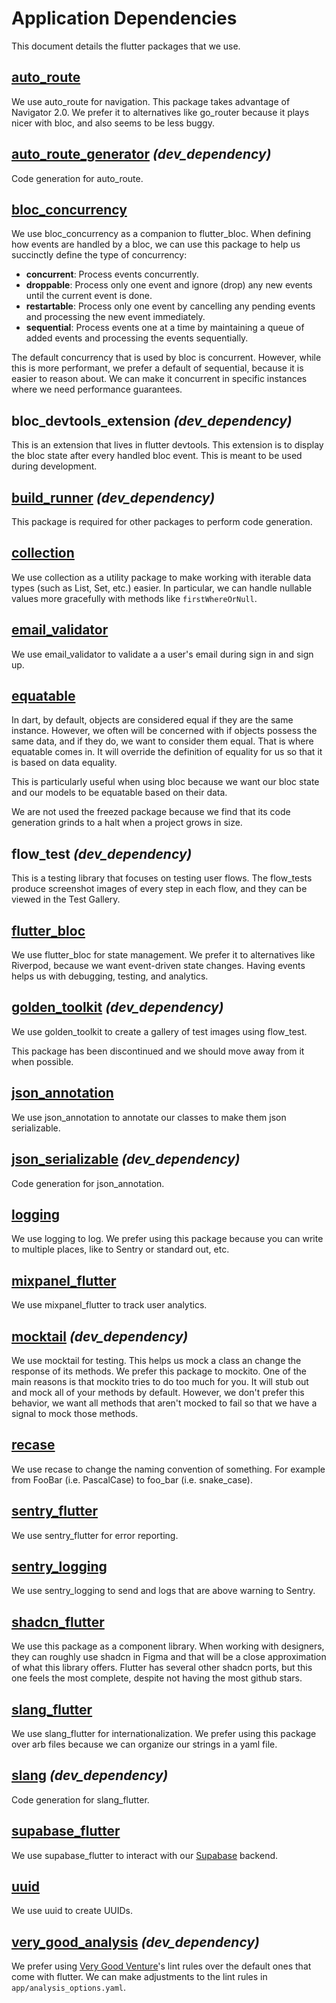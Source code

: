 # Application Dependencies

This document details the flutter packages that we use.

## [auto_route](https://pub.dev/packages/auto_route)

We use auto_route for navigation. This package takes advantage of Navigator 2.0. We prefer it to alternatives like go_router because it plays nicer with bloc, and also seems to be less buggy.

## [auto_route_generator](https://pub.dev/packages/auto_route_generator) _(dev_dependency)_

Code generation for auto_route.

## [bloc_concurrency](https://pub.dev/packages/bloc_concurrency)

We use bloc_concurrency as a companion to flutter_bloc. When defining how events are handled by a bloc, we can use this package to help us succinctly define the type of concurrency:

- **concurrent**: Process events concurrently.
- **droppable**: Process only one event and ignore (drop) any new events until the current event is done.
- **restartable**: Process only one event by cancelling any pending events and processing the new event immediately.
- **sequential**: Process events one at a time by maintaining a queue of added events and processing the events sequentially.

The default concurrency that is used by bloc is concurrent. However, while this is more performant, we prefer a default of sequential, because it is easier to reason about. We can make it concurrent in specific instances where we need performance guarantees.

## bloc_devtools_extension _(dev_dependency)_

This is an extension that lives in flutter devtools. This extension is to display the bloc state after every handled bloc event. This is meant to be used during development.

## [build_runner](https://pub.dev/packages/build_runner) _(dev_dependency)_

This package is required for other packages to perform code generation.

## [collection](https://pub.dev/packages/collection)

We use collection as a utility package to make working with iterable data types (such as List, Set, etc.) easier. In particular, we can handle nullable values more gracefully with methods like `firstWhereOrNull`.

## [email_validator](https://pub.dev/packages/email_validator)

We use email_validator to validate a a user's email during sign in and sign up.

## [equatable](https://pub.dev/packages/equatable)

In dart, by default, objects are considered equal if they are the same instance. However, we often will be concerned with if objects possess the same data, and if they do, we want to consider them equal. That is where equatable comes in. It will override the definition of equality for us so that it is based on data equality.

This is particularly useful when using bloc because we want our bloc state and our models to be equatable based on their data.

We are not used the freezed package because we find that its code generation grinds to a halt when a project grows in size.

## flow_test _(dev_dependency)_

This is a testing library that focuses on testing user flows. The flow_tests produce screenshot images of every step in each flow, and they can be viewed in the Test Gallery.

## [flutter_bloc](https://pub.dev/packages/flutter_bloc)

We use flutter_bloc for state management. We prefer it to alternatives like Riverpod, because we want event-driven state changes. Having events helps us with debugging, testing, and analytics.

## [golden_toolkit](https://github.com/eBay/flutter_glove_box/) _(dev_dependency)_

We use golden_toolkit to create a gallery of test images using flow_test.

This package has been discontinued and we should move away from it when possible.

## [json_annotation](https://pub.dev/packages/json_annotation)

We use json_annotation to annotate our classes to make them json serializable.

## [json_serializable](https://pub.dev/packages/json_serializable) _(dev_dependency)_

Code generation for json_annotation.

## [logging](https://pub.dev/packages/logging)

We use logging to log.  We prefer using this package because you can write to multiple places, like to Sentry or standard out, etc.

## [mixpanel_flutter](https://pub.dev/packages/mixpanel_flutter)

We use mixpanel_flutter to track user analytics.

## [mocktail](https://pub.dev/packages/mocktail) _(dev_dependency)_

We use mocktail for testing. This helps us mock a class an change the response of its methods. We prefer this package to mockito. One of the main reasons is that mockito tries to do too much for you. It will stub out and mock all of your methods by default. However, we don't prefer this behavior, we want all methods that aren't mocked to fail so that we have a signal to mock those methods.

## [recase](https://pub.dev/packages/recase)

We use recase to change the naming convention of something. For example from FooBar (i.e. PascalCase) to foo_bar (i.e. snake_case).

## [sentry_flutter](https://pub.dev/packages/sentry_flutter)

We use sentry_flutter for error reporting.

## [sentry_logging](https://pub.dev/packages/sentry_logging)

We use sentry_logging to send and logs that are above warning to Sentry.

## [shadcn_flutter](https://pub.dev/packages/shadcn_flutter)

We use this package as a component library. When working with designers, they can roughly use shadcn in Figma and that will be a close approximation of what this library offers. Flutter has several other shadcn ports, but this one feels the most complete, despite not having the most github stars.

## [slang_flutter](https://pub.dev/packages/slang_flutter)

We use slang_flutter for internationalization. We prefer using this package over arb files because we can organize our strings in a yaml file.

## [slang](https://pub.dev/packages/slang) _(dev_dependency)_

Code generation for slang_flutter.

## [supabase_flutter](https://pub.dev/packages/supabase_flutter)

We use supabase_flutter to interact with our [Supabase](https://supabase.com/) backend.

## [uuid](https://pub.dev/packages/uuid)

We use uuid to create UUIDs.

## [very_good_analysis](https://pub.dev/packages/very_good_analysis) _(dev_dependency)_

We prefer using [Very Good Venture](https://verygood.ventures/)'s lint rules over the default ones that come with flutter. We can make adjustments to the lint rules in `app/analysis_options.yaml`.
